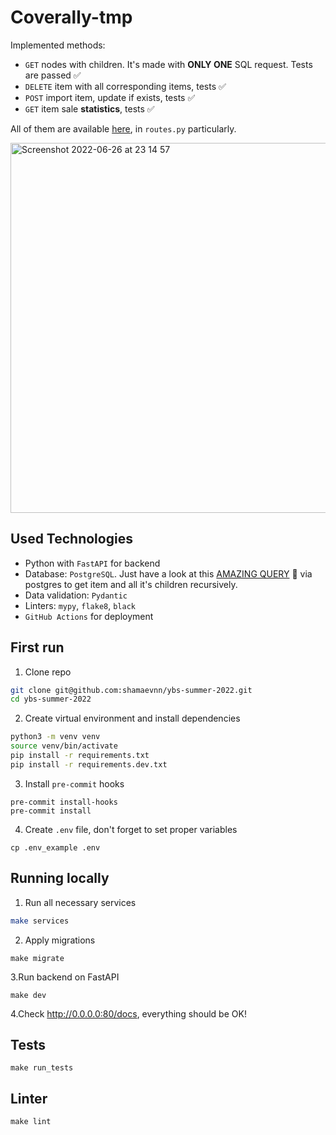 # Coverally-tmp


Implemented methods:
* `GET` nodes with children. It's made with **ONLY ONE** SQL request. Tests are passed ✅
* `DELETE` item with all corresponding items, tests ✅
* `POST` import item, update if exists, tests ✅
* `GET` item sale **statistics**, tests ✅

All of them are available [here](https://github.com/shamaevnn/ybs-summer-2022/tree/master/app/api), in `routes.py` particularly.

<img width="592" alt="Screenshot 2022-06-26 at 23 14 57" src="https://user-images.githubusercontent.com/50623190/175832316-10f8f223-c35a-4369-83bf-d8a2d0a2a060.png">

## Used Technologies
* Python with `FastAPI` for backend
* Database: `PostgreSQL`. Just have a look at this [AMAZING QUERY](https://github.com/shamaevnn/ybs-summer-2022/blob/master/app/models/items/queries.py#L14) 👀 via
postgres to get item and all it's children recursively.
* Data validation: `Pydantic`
* Linters: `mypy`, `flake8`, `black`
* `GitHub Actions` for deployment


## First run
1. Clone repo
```bash
git clone git@github.com:shamaevnn/ybs-summer-2022.git
cd ybs-summer-2022
```
2. Create virtual environment and install dependencies
```bash
python3 -m venv venv
source venv/bin/activate
pip install -r requirements.txt
pip install -r requirements.dev.txt
```
3. Install `pre-commit` hooks
```
pre-commit install-hooks
pre-commit install
```
4. Create `.env` file, don't forget to set proper variables
```
cp .env_example .env
```

## Running locally
1. Run all necessary services
```bash
make services
```
2. Apply migrations
```
make migrate
```
3.Run backend on FastAPI
```
make dev
```
4.Check http://0.0.0.0:80/docs, everything should be OK!


## Tests
```
make run_tests
```

## Linter
```
make lint
```

